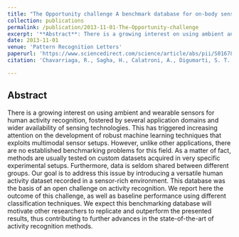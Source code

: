 ```yaml
---
title: "The Opportunity challenge A benchmark database for on-body sensor-based activity recognition"
collection: publications
permalink: /publication/2013-11-01-The-Opportunity-challenge
excerpt: '**Abstract**: There is a growing interest on using ambient and wearable sensors for human activity recognition, fostered by several application domains and wider availability of sensing technologies. This has triggered increasing attention on the development of robust machine learning techniques that exploits multimodal sensor setups. However, unlike other applications, there are no established benchmarking problems for this field. As a matter of fact, methods are usually tested on custom datasets acquired in very specific experimental setups. Furthermore, data is seldom shared between different groups. Our goal is to address this issue by introducing a versatile human activity dataset recorded in a sensor-rich environment. This database was the basis of an open challenge on activity recognition. We report here the outcome of this challenge, as well as baseline performance using different classification techniques. We expect this benchmarking database will motivate other researchers to replicate and outperform the presented results, thus contributing to further advances in the state-of-the-art of activity recognition methods.'
date: 2013-11-01
venue: 'Pattern Recognition Letters'
paperurl: 'https://www.sciencedirect.com/science/article/abs/pii/S0167865512004205'
citation: 'Chavarriaga, R., Sagha, H., Calatroni, A., Digumarti, S. T., Tröster, G., Millán, J. D. R., & Roggen, D. (2013). &quot;The Opportunity challenge: A benchmark database for on-body sensor-based activity recognition.&quot; <i>Pattern Recognition Letters</i>, 34(15), 2033-2042.'

---
```

## Abstract
There is a growing interest on using ambient and wearable sensors for human activity recognition, fostered by several application domains and wider availability of sensing technologies. This has triggered increasing attention on the development of robust machine learning techniques that exploits multimodal sensor setups. However, unlike other applications, there are no established benchmarking problems for this field. As a matter of fact, methods are usually tested on custom datasets acquired in very specific experimental setups. Furthermore, data is seldom shared between different groups. Our goal is to address this issue by introducing a versatile human activity dataset recorded in a sensor-rich environment. This database was the basis of an open challenge on activity recognition. We report here the outcome of this challenge, as well as baseline performance using different classification techniques. We expect this benchmarking database will motivate other researchers to replicate and outperform the presented results, thus contributing to further advances in the state-of-the-art of activity recognition methods.